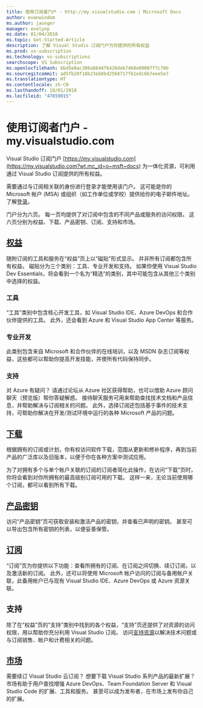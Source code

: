```yaml
---
title: 使用订阅者门户 - http://my.visualstudio.com | Microsoft Docs
author: evanwindom
ms.author: jaunger
manager: evelynp
ms.date: 01/04/2018
ms.topic: Get-Started-Article
description: 了解 Visual Studio 订阅门户为你提供的所有权益
ms.prod: vs-subscription
ms.technology: vs-subscriptions
searchscope: VS Subscription
ms.openlocfilehash: 6bd5e0ac308a8644f6428deb7468e00007f7c70b
ms.sourcegitcommit: ad5fb20f18b23eb8bd2568717f61edc6b7eee5e7
ms.translationtype: HT
ms.contentlocale: zh-CN
ms.lasthandoff: 10/01/2018
ms.locfileid: "47859015"
---
```

# <a name="using-the-subscriber-portal---myspanspanvisualstudiospanspancom"></a>使用订阅者门户 - my.<span></span>visualstudio<span></span>.com

Visual Studio 订阅门户 [https://my.visualstudio.com](https://my.visualstudio.com?wt.mc_id=o~msft~docs) 为一体化资源，可利用通过 Visual Studio 订阅提供的所有权益。

需要通过与订阅相关联的身份进行登录才能使用该门户。  这可能是你的 Microsoft 帐户 (MSA) 或组织（如工作单位或学校）提供给你的电子邮件地址。  了解[登录](signing-in.md)。

门户分为六页。  每一页均提供了对订阅中包含的不同产品或服务的访问权限。  这六页分别为权益、下载、产品密钥、订阅、支持和市场。 

## <a name="benefitshttpsmyvisualstudiocombenefitswtmcidomsftdocs"></a>[权益](https://my.visualstudio.com/benefits?wt.mc_id=o~msft~docs)
随附订阅的工具和服务在“权益”页上以“磁贴”形式显示。  并非所有订阅都包含所有权益。 磁贴分为三个类别：工具、专业开发和支持。  如果你使用 Visual Studio Dev Essentials，将会看到一个名为“精选”的类别，其中可能包含从其他三个类别中选择的权益。

### <a name="tools"></a>工具
“工具”类别中包含核心开发工具，如 Visual Studio IDE、Azure DevOps 和合作伙伴提供的工具。  此外，还会看到 Azure 和 Visual Studio App Center 等服务。

### <a name="professional-development"></a>专业开发
此类别包含来自 Microsoft 和合作伙伴的在线培训，以及 MSDN 杂志订阅等权益，这些都可以帮助你提高开发技能，并使所有代码保持同步。

### <a name="support"></a>支持
对 Azure 有疑问？  请通过论坛从 Azure 社区获得帮助，也可以借助 Azure 顾问聊天（预览版）帮你答疑解惑。  接待聊天服务可用来帮助查找技术文档和产品信息，并帮助解决与订阅相关的问题。  此外，选择订阅还包括基于事件的技术支持，可帮助你解决在开发/测试环境中运行的各种 Microsoft 产品的问题。

## <a name="downloadshttpsmyvisualstudiocomdownloadswtmcidomsftdocs"></a>[下载](https://my.visualstudio.com/downloads?wt.mc_id=o~msft~docs)
根据拥有的订阅或计划，你有权访问软件下载，范围从更新和修补程序，再到当前产品的广泛库以及旧版本，以便于你在各种方案中测试应用。

为了对拥有多个与单个帐户关联的订阅的订阅者简化此操作，在访问“下载”页时，你将会看到对你所拥有的最高级别订阅可用的下载。  这样一来，无论当前使用哪个订阅，都可以看到所有下载。

## <a name="product-keyshttpsmyvisualstudiocomproductkeyswtmcidomsftdocs"></a>[产品密钥](https://my.visualstudio.com/productkeys?wt.mc_id=o~msft~docs)
访问“产品密钥”页可获取安装和激活产品的密钥，并查看已声明的密钥。  甚至可以导出包含所有密钥的列表，以便妥善保管。

## <a name="subscriptionshttpsmyvisualstudiocomsubscriptionswtmcidomsftdocs"></a>[订阅](https://my.visualstudio.com/subscriptions?wt.mc_id=o~msft~docs)
“订阅”页为你提供以下功能：查看所拥有的订阅、在订阅之间切换、续订订阅，以及激活新的订阅。 此外，还可以将使用 Microsoft 帐户访问的订阅与备用帐户关联，此备用帐户已与现有 Visual Studio IDE、Azure DevOps 或 Azure 资源关联。

## <a name="support"></a>支持

除了在“权益”页的“支持”类别中找到的各个权益，“支持”页还提供了对资源的访问权限，用以帮助你充分利用 Visual Studio 订阅。 访问[支持资源](https://visualstudio.microsoft.com/subscriptions/support/)以解决技术问题或与订阅销售、帐户和计费相关的问题。

## <a name="marketplacehttpsmarketplacevisualstudiocom"></a>[市场](https://marketplace.visualstudio.com/)

需要续订 Visual Studio 云订阅？  想要下载 Visual Studio 系列产品的最新扩展？  市场有助于用户查找增强 Azure DevOps、Team Foundation Server 和 Visual Studio Code 的扩展、工具和服务。 甚至可以成为发布者，在市场上发布你自己的扩展。
